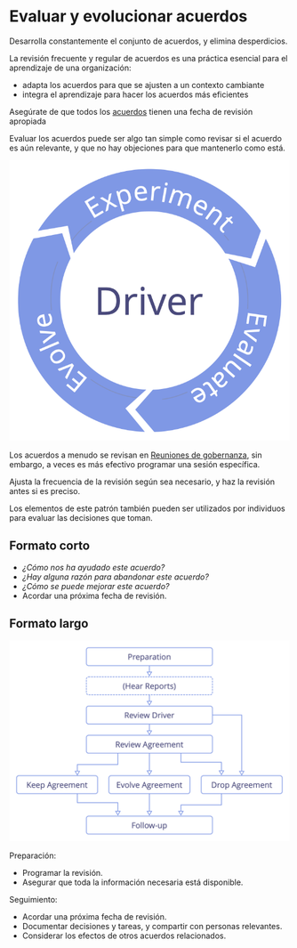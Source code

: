 # Evaluar y evolucionar acuerdos

<summary>
Desarrolla constantemente el conjunto de acuerdos, y elimina desperdicios.
</summary>

La revisión frecuente y regular de acuerdos es una práctica esencial para el aprendizaje de una organización:

-   adapta los acuerdos para que se ajusten a un contexto cambiante
-   integra el aprendizaje para hacer los acuerdos más eficientes

Asegúrate de que todos los [acuerdos](glossary:agreement) tienen una fecha de revisión apropiada

Evaluar los acuerdos puede ser algo tan simple como revisar si el acuerdo es aún relevante, y que no hay objeciones para que mantenerlo como está.

![Experimentar, evaluar, evolucionar](img/evolution/kaizen.png)

Los acuerdos a menudo se revisan en [Reuniones de gobernanza](section:governance-meeting), sin embargo, a veces es más efectivo programar una sesión específica.

Ajusta la frecuencia de la revisión según sea necesario, y haz la revisión antes si es preciso.

Los elementos de este patrón también pueden ser utilizados por individuos para evaluar las decisiones que toman.

## Formato corto

-   _¿Cómo nos ha ayudado este acuerdo?_
-   _¿Hay alguna razón para abandonar este acuerdo?_
-   _¿Cómo se puede mejorar este acuerdo?_
-   Acordar una próxima fecha de revisión.

## Formato largo

![Un formato largo para evaluar y evolucionar acuerdos](img/agreements/evaluate-agreements.png)

Preparación:

-   Programar la revisión.
-   Asegurar que toda la información necesaria está disponible.

Seguimiento:

-   Acordar una próxima fecha de revisión.
-   Documentar decisiones y tareas, y compartir con personas relevantes.
-   Considerar los efectos de otros acuerdos relacionados.
